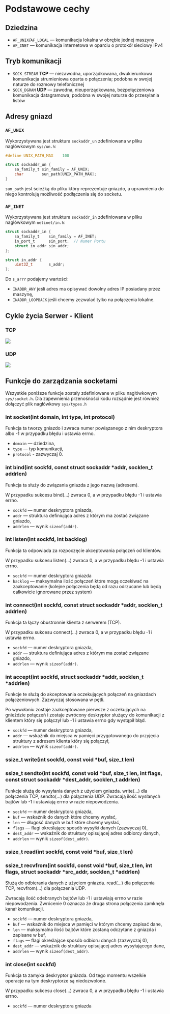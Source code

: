 # Podstawowe cechy
## Dziedzina

- `AF_UNIX`/`AF_LOCAL` — komunikacja lokalna w obrębie jednej maszyny
- `AF_INET` — komunikacja internetowa w oparciu o protokół sieciowy IPv4

## Tryb komunikacji

- `SOCK_STREAM` **TCP** — niezawodna, uporządkowana, dwukierunkowa komunikacja strumieniowa oparta o połączenia; podobna w swojej naturze do rozmowy telefonicznej
- `SOCK_DGRAM` **UDP** — zawodna, nieuporządkowana, bezpołączeniowa komunikacja datagramowa; podobna w swojej naturze do przesyłania listów

## Adresy gniazd

### `AF_UNIX`
Wykorzystywana jest struktura `sockaddr_un` zdefiniowana w pliku nagłówkowym `sys/un.h`:

```c
#define UNIX_PATH_MAX    108

struct sockaddr_un {
    sa_family_t sin_family = AF_UNIX;
    char        sun_path[UNIX_PATH_MAX];
}
```

`sun_path` jest ścieżką do pliku który reprezentuje gniazdo, a uprawnienia do niego kontrolują możliwość podłączenia się do socketu.

### `AF_INET`
Wykorzystywana jest struktura `sockaddr_in` zdefiniowana w pliku nagłówkowym `netinet/in.h`:

```c
struct sockaddr_in {
    sa_family_t    sin_family = AF_INET;
    in_port_t      sin_port;  // Numer Portu
    struct in_addr sin_addr;
};

struct in_addr {
    uint32_t       s_addr;
};
```
Do `s_arrr` podajemy wartości:
- `INADDR_ANY` jeśli adres ma opisywać dowolny adres IP posiadany przez maszynę,
- `INADDR_LOOPBACK` jeśli chcemy zezwalać tylko na połączenia lokalne.

## Cykle życia Serwer - Klient

### TCP

![](./SocketProgramTcp-min.jpg)

### UDP

![](./UDPsockets.jpg)

## Funkcje do zarządzania socketami

Wszystkie poniższe funkcje zostały zdefiniowane w pliku nagłówkowym `sys/socket.h`. Dla zapewnienia przenośności kodu rozsądnie jest również dołączyć plik nagłówkowy `sys/types.h`

### int socket(int domain, int type, int protocol)

Funkcja ta tworzy gniazdo i zwraca numer powiązanego z nim deskryptora albo -1 w przypadku błędu i ustawia errno.

* `domain` — dziedzina,
* `type` — typ komunikacji,
* `protocol` - zazwyczaj 0.

### int bind(int sockfd, const struct sockaddr *addr, socklen_t addrlen)

Funkcja ta służy do związania gniazda z jego nazwą (adresem).

W przypadku sukcesu bind(…) zwraca 0, a w przypadku błędu -1 i ustawia errno.

* `sockfd` — numer deskryptora gniazda,
* `addr` — struktura definiująca adres z którym ma zostać związane gniazdo,
* `addrlen` — wynik `sizeof(addr)`.
  
### int listen(int sockfd, int backlog)

Funkcja ta odpowiada za rozpoczęcie akceptowania połączeń od klientów.

W przypadku sukcesu listen(…) zwraca 0, a w przypadku błędu -1 i ustawia errno.

* `sockfd` — numer deskryptora gniazda
* `backlog` — maksymalna ilość połączeń które mogą oczekiwać na zaakceptowanie (kolejne połączenia będą od razu odrzucane lub będą całkowicie ignorowane przez system)

### int connect(int sockfd, const struct sockaddr *addr, socklen_t addrlen)

Funkcja ta łączy obustronnie klienta z serwerem (TCP).

W przypadku sukcesu connect(…) zwraca 0, a w przypadku błędu -1 i ustawia errno.

* `sockfd` — numer deskryptora gniazda,
* `addr` — struktura definiująca adres z którym ma zostać związane gniazdo,
* `addrlen` — wynik `sizeof(addr)`.

### int accept(int sockfd, struct sockaddr *addr, socklen_t *addrlen)

Funkcje te służą do akceptowania oczekujących połączeń na gniazdach połączeniowych. Zazwyczaj stosowana w pętli.

Po wywołaniu zostaje zaakceptowane pierwsze z oczekujących na gnieździe połączeń i zostaje zwrócony deskryptor służący do komunikacji z klientem który się połączył lub -1 i ustawia errno gdy wystąpił błąd.

* `sockfd` — numer deskryptora gniazda,
* `addr` — wskaźnik do miejsca w pamięci przygotowanego do przyjęcia struktury z adresem klienta który się połączył,
* `addrlen` — wynik `sizeof(addr)`.

### ssize_t write(int sockfd, const void *buf, size_t len)
### ssize_t sendto(int sockfd, const void *buf, size_t len, int flags, const struct sockaddr *dest_addr, socklen_t addrlen)

Funkcje służą do wysyłania danych z użyciem gniazda. write(...) dla połączenia TCP, sendto(...) dla połączenia UDP.
Zwracają ilość wysłanych bajtów lub -1 i ustawiają errno w razie niepowodzenia.

* `sockfd` — numer deskryptora gniazda,
* `buf` — wskaźnik do danych które chcemy wysłać,
* `len` — długość danych w buf które chcemy wysłać,
* `flags` — flagi określające sposób wysyłki danych (zazwyczaj 0),
* `dest_addr` — wskaźnik do struktury opisującej adres odbiorcy danych,
* `addrlen` — wynik `sizeof(dest_addr)`.

### ssize_t read(int sockfd, const void *buf, size_t len)
### ssize_t recvfrom(int sockfd, const void *buf, size_t len, int flags, struct sockaddr *src_addr, socklen_t *addrlen)

Służą do odbierania danych z użyciem gniazda. read(...) dla połączenia TCP, recvfrom(...) dla połączenia UDP.

Zwracają ilość odebranych bajtów lub -1 i ustawiają errno w razie niepowodzenia. Zwrócenie 0 oznacza że druga strona połączenia zamknęła kanał komunikacji.

* `sockfd` — numer deskryptora gniazda,
* `buf` — wskaźnik do miejsca w pamięci w którym chcemy zapisać dane,
* `len` — maksymalna ilość bajtów które zostaną odczytane z gniazda i zapisane w buf,
* `flags` — flagi określające sposób odbioru danych (zazwyczaj 0),
* `dest_addr` — wskaźnik do struktury opisującej adres wysyłającego dane,
* `addrlen` — wynik `sizeof(dest_addr)`.

### int close(int sockfd)

Funkcja ta zamyka deskryptor gniazda. Od tego momentu wszelkie operacje na tym deskryptorze są niedozwolone.

W przypadku sukcesu close(…) zwraca 0, a w przypadku błędu -1 i ustawia errno.

* `sockfd` — numer deskryptora gniazda